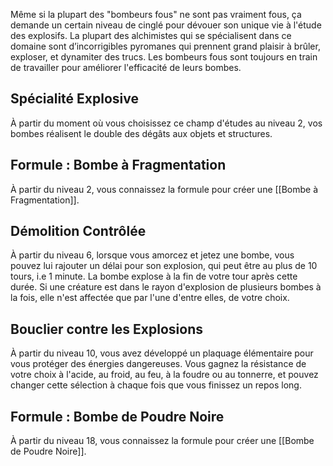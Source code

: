 Même si la plupart des "bombeurs fous" ne sont pas vraiment fous, ça demande un certain niveau de cinglé pour dévouer son unique vie à l'étude des explosifs. La plupart des alchimistes qui se spécialisent dans ce domaine sont d’incorrigibles pyromanes qui prennent grand plaisir à brûler, exploser, et dynamiter des trucs. Les bombeurs fous sont toujours en train de travailler pour améliorer l'efficacité de leurs bombes.

## Spécialité Explosive

À partir du moment où vous choisissez ce champ d'études au niveau 2, vos bombes réalisent le double des dégâts aux objets et structures.

## Formule : Bombe à Fragmentation

À partir du niveau 2, vous connaissez la formule pour créer une [[Bombe à Fragmentation]].

## Démolition Contrôlée

À partir du niveau 6, lorsque vous amorcez et jetez une bombe, vous pouvez lui rajouter un délai pour son explosion, qui peut être au plus de 10 tours, i.e 1 minute. La bombe explose à la fin de votre tour après cette durée. Si une créature est dans le rayon d'explosion de plusieurs bombes à la fois, elle n'est affectée que par l'une d'entre elles, de votre choix.

## Bouclier contre les Explosions

À partir du niveau 10, vous avez développé un plaquage élémentaire pour vous protéger des énergies dangereuses. Vous gagnez la résistance de votre choix à l'acide, au froid, au feu, à la foudre ou au tonnerre, et pouvez changer cette sélection à chaque fois que vous finissez un repos long.

## Formule : Bombe de Poudre Noire

À partir du niveau 18, vous connaissez la formule pour créer une [[Bombe de Poudre Noire]].